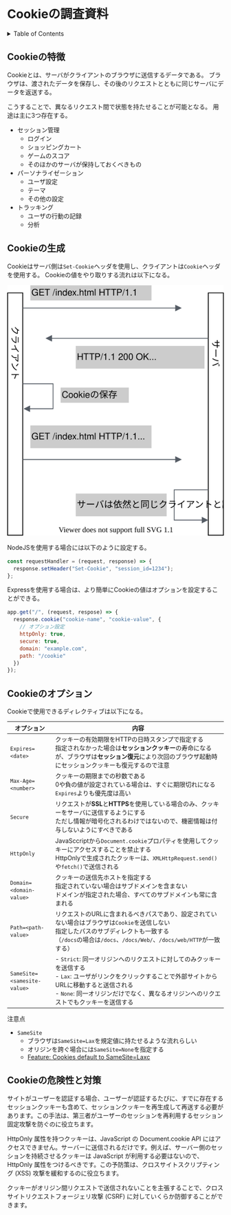 # Cookieの調査資料

<!-- START doctoc generated TOC please keep comment here to allow auto update -->
<!-- DON'T EDIT THIS SECTION, INSTEAD RE-RUN doctoc TO UPDATE -->
<details>
<summary>Table of Contents</summary>

- [Cookieの特徴](#cookie%E3%81%AE%E7%89%B9%E5%BE%B4)
- [Cookieの生成](#cookie%E3%81%AE%E7%94%9F%E6%88%90)
- [Cookieのオプション](#cookie%E3%81%AE%E3%82%AA%E3%83%97%E3%82%B7%E3%83%A7%E3%83%B3)
- [Cookieの危険性と対策](#cookie%E3%81%AE%E5%8D%B1%E9%99%BA%E6%80%A7%E3%81%A8%E5%AF%BE%E7%AD%96)

</details>
<!-- END doctoc generated TOC please keep comment here to allow auto update -->

## Cookieの特徴

Cookieとは、サーバがクライアントのブラウザに送信するデータである。
ブラウザは、渡されたデータを保存し、その後のリクエストとともに同じサーバにデータを返送する。

こうすることで、異なるリクエスト間で状態を持たせることが可能となる。
用途は主に3つ存在する。

- セッション管理
  - ログイン
  - ショッピングカート
  - ゲームのスコア
  - そのほかのサーバが保持しておくべきもの
- パーソナライゼーション
  - ユーザ設定
  - テーマ
  - その他の設定
- トラッキング
  - ユーザの行動の記録
  - 分析

## Cookieの生成

Cookieはサーバ側は`Set-Cookie`ヘッダを使用し、クライアントは`Cookie`ヘッダを使用する。
Cookieの値をやり取りする流れは以下になる。

![](assets/cookie-set.svg)

NodeJSを使用する場合には以下のように設定する。

```js
const requestHandler = (request, response) => {
  response.setHeader("Set-Cookie", "session_id=1234");
};
```

Expressを使用する場合は、より簡単にCookieの値はオプションを設定することができる。

```js
app.get("/", (request, respose) => {
  response.cookie("cookie-name", "cookie-value", {
    // オプション設定
    httpOnly: true,
    secure: true,
    domain: "example.com",
    path: "/cookie"
  })
});
```

## Cookieのオプション

Cookieで使用できるディレクティブは以下になる。

| オプション                  | 内容                                                                                                                                                                                                                                               | 
| --------------------------- | -------------------------------------------------------------------------------------------------------------------------------------------------------------------------------------------------------------------------------------------------- | 
| `Expires=<date>`            | クッキーの有効期限をHTTPの日時スタンプで指定する<br>指定されなかった場合は**セッションクッキー**の寿命になるが、ブラウザは**セッション復元**により次回のブラウザ起動時にセッションクッキーも復元するので注意                                       | 
| `Max-Age=<number>`          | クッキーの期限までの秒数である<br>0や負の値が設定されている場合は、すぐに期限切れになる<br>`Expires`よりも優先度は高い                                                                                                                             | 
| `Secure`                    | リクエストが**SSL**と**HTTPS**を使用している場合のみ、クッキーをサーバに送信するようにする<br>ただし情報が暗号化されるわけではないので、機密情報は付与しないようにすべきである                                                                     | 
| `HttpOnly`                  | JavaSccriptから`Document.cookie`プロパティを使用してクッキーにアクセスすることを禁止する<br>HttpOnlyで生成されたクッキーは、`XMLHttpRequest.send()`や`fetch()`で送信される                                                                         | 
| `Domain=<domain-value>`     | クッキーの送信先ホストを指定する<br>指定されていない場合はサブドメインを含まない<br>ドメインが指定された場合、すべてのサブドメインも常に含まれる                                                                                                   | 
| `Path=<path-value>`         | リクエストのURLに含まれるべきパスであり、設定されていない場合はブラウザは`Cookie`を送信しない<br>指定したパスのサブディレクトも一致する<br>（`/docs`の場合は`/docs`、`/docs/Web/`、`/docs/web/HTTP`が一致する）                                    | 
| `SameSite=<samesite-value>` | - `Strict`: 同一オリジンへのリクエストに対してのみクッキーを送信する<br>- `Lax`: ユーザがリンクをクリックすることで外部サイトからURLに移動すると送信される<br>- `None`: 同一オリジンだけでなく、異なるオリジンへのリクエストでもクッキーを送信する | 

注意点

- `SameSite`
  - ブラウザは`SameSite=Lax`を規定値に持たせるような流れらしい
  - オリジンを跨ぐ場合には`SameSite=None`を指定する
  - [Feature: Cookies default to SameSite=Laxc](https://www.chromestatus.com/feature/5088147346030592)

## Cookieの危険性と対策

サイトがユーザーを認証する場合、ユーザーが認証するたびに、すでに存在するセッションクッキーも含めて、セッションクッキーを再生成して再送する必要があります。この手法は、第三者がユーザーのセッションを再利用するセッション固定攻撃を防ぐのに役立ちます。

HttpOnly 属性を持つクッキーは、JavaScript の Document.cookie API にはアクセスできません。サーバーに送信されるだけです。例えば、サーバー側のセッションを持続させるクッキーは JavaScript が利用する必要はないので、 HttpOnly 属性をつけるべきです。この予防策は、クロスサイトスクリプティング (XSS) 攻撃を緩和するのに役立ちます。

クッキーがオリジン間リクエストで送信されないことを主張することで、クロスサイトリクエストフォージェリ攻撃 (CSRF) に対していくらか防御することができます。


